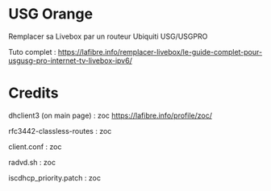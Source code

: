 # USG Orange
Remplacer sa Livebox par un routeur Ubiquiti USG/USGPRO

Tuto complet : https://lafibre.info/remplacer-livebox/le-guide-complet-pour-usgusg-pro-internet-tv-livebox-ipv6/


# Credits
dhclient3 (on main page) : zoc https://lafibre.info/profile/zoc/

rfc3442-classless-routes : zoc

client.conf : zoc

radvd.sh : zoc

iscdhcp_priority.patch : zoc

